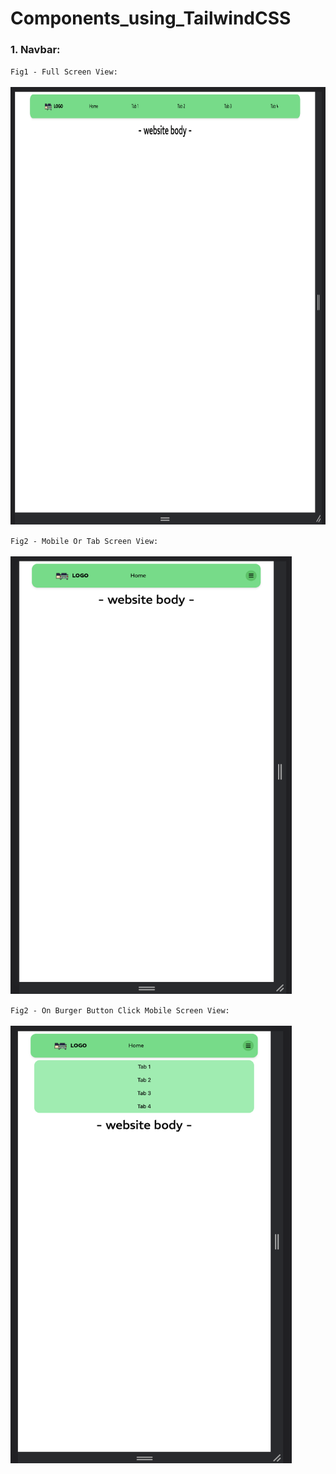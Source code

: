 # Components_using_TailwindCSS

### 1. Navbar:

`Fig1 - Full Screen View:`
<br />   
<img src=https://github.com/NeilJoseph019/Components_using_TailwindCSS/blob/0595432a7df36099ebe9bc5d331f9709af9257dc/Project_images/navbar_1.png width="900" height="700">

`Fig2 - Mobile Or Tab Screen View:`
<br />   
<img src=https://github.com/NeilJoseph019/Components_using_TailwindCSS/blob/0595432a7df36099ebe9bc5d331f9709af9257dc/Project_images/navbar_2.png width="450" height="700">

`Fig2 - On Burger Button Click Mobile Screen View:`
<br />   
<img src=https://github.com/NeilJoseph019/Components_using_TailwindCSS/blob/0595432a7df36099ebe9bc5d331f9709af9257dc/Project_images/navbar_3.png width="450" height="700">
